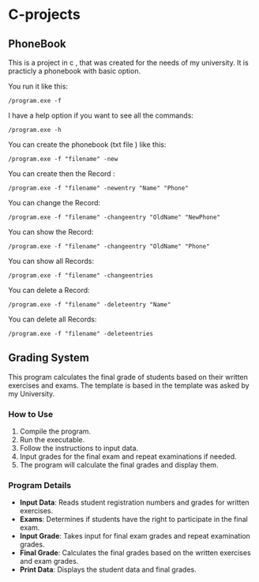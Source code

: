 # C-projects


## PhoneBook
This is a project in c , that was created for the needs of my university.
It is practicly a phonebook with basic option.

You run it like this:
```
/program.exe -f
```
I have a help option if you want to see all the commands:
```
/program.exe -h
```

You can create the phonebook (txt file ) like this: 
```
/program.exe -f "filename" -new
```

You can create then the Record :
```
/program.exe -f "filename" -newentry "Name" "Phone"
```

You can change the Record:
```
/program.exe -f "filename" -changeentry "OldName" "NewPhone"
```

You can show the Record:
```
/program.exe -f "filename" -changeentry "OldName" "Phone"
```

You can  show all  Records:
```
/program.exe -f "filename" -changeentries
```

You can delete a Record:
```
/program.exe -f "filename" -deleteentry "Name"
```

You can delete all Records:
```
/program.exe -f "filename" -deleteentries
```

## Grading System

This program calculates the final grade of students based on their written exercises and exams.
The template is based in the template was asked by my University.

### How to Use

1. Compile the program.
2. Run the executable.
3. Follow the instructions to input data.
4. Input grades for the final exam and repeat examinations if needed.
5. The program will calculate the final grades and display them.

### Program Details

- **Input Data**: Reads student registration numbers and grades for written exercises.
- **Exams**: Determines if students have the right to participate in the final exam.
- **Input Grade**: Takes input for final exam grades and repeat examination grades.
- **Final Grade**: Calculates the final grades based on the written exercises and exam grades.
- **Print Data**: Displays the student data and final grades.
